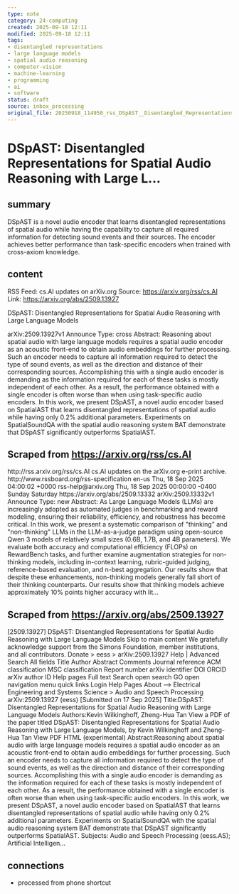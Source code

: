 ```yaml
---
type: note
category: 24-computing
created: 2025-09-18 12:11
modified: 2025-09-18 12:11
tags:
- disentangled representations
- large language models
- spatial audio reasoning
- computer-vision
- machine-learning
- programming
- ai
- software
status: draft
source: inbox_processing
original_file: 20250918_114950_rss_DSpAST__Disentangled_Representations_for_Spatial_A.txt
---
```



# DSpAST: Disentangled Representations for Spatial Audio Reasoning with Large L...

## summary
DSpAST is a novel audio encoder that learns disentangled representations of spatial audio while having the capability to capture all required information for detecting sound events and their sources. The encoder achieves better performance than task-specific encoders when trained with cross-axiom knowledge.

## content
RSS Feed: cs.AI updates on arXiv.org
Source: https://arxiv.org/rss/cs.AI
Link: https://arxiv.org/abs/2509.13927

DSpAST: Disentangled Representations for Spatial Audio Reasoning with Large Language Models

arXiv:2509.13927v1 Announce Type: cross Abstract: Reasoning about spatial audio with large language models requires a spatial audio encoder as an acoustic front-end to obtain audio embeddings for further processing. Such an encoder needs to capture all information required to detect the type of sound events, as well as the direction and distance of their corresponding sources. Accomplishing this with a single audio encoder is demanding as the information required for each of these tasks is mostly independent of each other. As a result, the performance obtained with a single encoder is often worse than when using task-specific audio encoders. In this work, we present DSpAST, a novel audio encoder based on SpatialAST that learns disentangled representations of spatial audio while having only 0.2% additional parameters. Experiments on SpatialSoundQA with the spatial audio reasoning system BAT demonstrate that DSpAST significantly outperforms SpatialAST.

## Scraped from https://arxiv.org/rss/cs.AI
<?xml version='1.0' encoding='UTF-8'?>
<rss xmlns:arxiv="http://arxiv.org/schemas/atom" xmlns:dc="http://purl.org/dc/elements/1.1/" xmlns:atom="http://www.w3.org/2005/Atom" xmlns:content="http://purl.org/rss/1.0/modules/content/" version="2.0">
  <channel>
    <title>cs.AI updates on arXiv.org</title>
    <link>http://rss.arxiv.org/rss/cs.AI</link>
    <description>cs.AI updates on the arXiv.org e-print archive.</description>
    <atom:link href="http://rss.arxiv.org/rss/cs.AI" rel="self" type="application/rss+xml"/>
    <docs>http://www.rssboard.org/rss-specification</docs>
    <language>en-us</language>
    <lastBuildDate>Thu, 18 Sep 2025 04:00:02 +0000</lastBuildDate>
    <managingEditor>rss-help@arxiv.org</managingEditor>
    <pubDate>Thu, 18 Sep 2025 00:00:00 -0400</pubDate>
    <skipDays>
      <day>Sunday</day>
      <day>Saturday</day>
    </skipDays>
    <item>
      <title>Explicit Reasoning Makes Better Judges: A Systematic Study on Accuracy, Efficiency, and Robustness</title>
      <link>https://arxiv.org/abs/2509.13332</link>
      <description>arXiv:2509.13332v1 Announce Type: new 
Abstract: As Large Language Models (LLMs) are increasingly adopted as automated judges in benchmarking and reward modeling, ensuring their reliability, efficiency, and robustness has become critical. In this work, we present a systematic comparison of "thinking" and "non-thinking" LLMs in the LLM-as-a-judge paradigm using open-source Qwen 3 models of relatively small sizes (0.6B, 1.7B, and 4B parameters). We evaluate both accuracy and computational efficiency (FLOPs) on RewardBench tasks, and further examine augmentation strategies for non-thinking models, including in-context learning, rubric-guided judging, reference-based evaluation, and n-best aggregation. Our results show that despite these enhancements, non-thinking models generally fall short of their thinking counterparts. Our results show that thinking models achieve approximately 10% points higher accuracy with lit...


## Scraped from https://arxiv.org/abs/2509.13927
[2509.13927] DSpAST: Disentangled Representations for Spatial Audio Reasoning with Large Language Models Skip to main content We gratefully acknowledge support from the Simons Foundation, member institutions, and all contributors. Donate &gt; eess &gt; arXiv:2509.13927 Help | Advanced Search All fields Title Author Abstract Comments Journal reference ACM classification MSC classification Report number arXiv identifier DOI ORCID arXiv author ID Help pages Full text Search open search GO open navigation menu quick links Login Help Pages About --> Electrical Engineering and Systems Science > Audio and Speech Processing arXiv:2509.13927 (eess) [Submitted on 17 Sep 2025] Title:DSpAST: Disentangled Representations for Spatial Audio Reasoning with Large Language Models Authors:Kevin Wilkinghoff, Zheng-Hua Tan View a PDF of the paper titled DSpAST: Disentangled Representations for Spatial Audio Reasoning with Large Language Models, by Kevin Wilkinghoff and Zheng-Hua Tan View PDF HTML (experimental) Abstract:Reasoning about spatial audio with large language models requires a spatial audio encoder as an acoustic front-end to obtain audio embeddings for further processing. Such an encoder needs to capture all information required to detect the type of sound events, as well as the direction and distance of their corresponding sources. Accomplishing this with a single audio encoder is demanding as the information required for each of these tasks is mostly independent of each other. As a result, the performance obtained with a single encoder is often worse than when using task-specific audio encoders. In this work, we present DSpAST, a novel audio encoder based on SpatialAST that learns disentangled representations of spatial audio while having only 0.2% additional parameters. Experiments on SpatialSoundQA with the spatial audio reasoning system BAT demonstrate that DSpAST significantly outperforms SpatialAST. Subjects: Audio and Speech Processing (eess.AS); Artificial Intelligen...


## connections
- processed from phone shortcut
